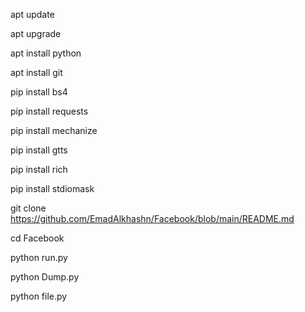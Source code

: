  
apt update
 
apt upgrade

apt install python
 
apt install git
 
pip install bs4
 
pip install requests
 
pip install mechanize
 
pip install gtts
 
pip install rich
 
pip install stdiomask
 
git clone https://github.com/EmadAlkhashn/Facebook/blob/main/README.md
 
cd Facebook 
 
python run.py
 
python Dump.py
 
python file.py
